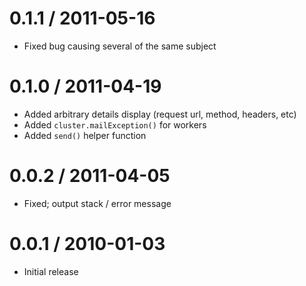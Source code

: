 
0.1.1 / 2011-05-16 
==================

  * Fixed bug causing several of the same subject

0.1.0 / 2011-04-19 
==================

  * Added arbitrary details display (request url, method, headers, etc)
  * Added `cluster.mailException()` for workers
  * Added `send()` helper function

0.0.2 / 2011-04-05 
==================

  * Fixed; output stack / error message

0.0.1 / 2010-01-03
==================

  * Initial release
